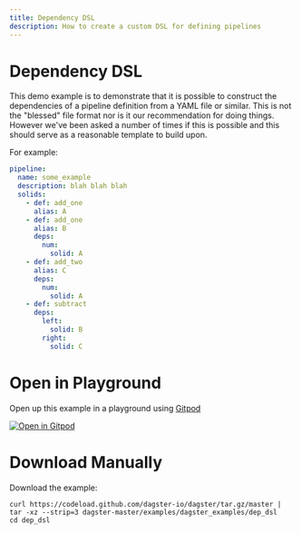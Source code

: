 ```yaml
---
title: Dependency DSL
description: How to create a custom DSL for defining pipelines
---
```


# Dependency DSL

This demo example is to demonstrate that it is possible to construct
the dependencies of a pipeline definition from a YAML file or similar.
This is not the "blessed" file format nor is it our recommendation for
doing things. However we've been asked a number of times if this is possible
and this should serve as a reasonable template to build upon.

For example:

```YAML
pipeline:
  name: some_example
  description: blah blah blah
  solids:
    - def: add_one
      alias: A
    - def: add_one
      alias: B
      deps:
        num:
          solid: A
    - def: add_two
      alias: C
      deps:
        num:
          solid: A
    - def: subtract
      deps:
        left:
          solid: B
        right:
          solid: C
```

# Open in Playground

Open up this example in a playground using [Gitpod](https://gitpod.io)

[![Open in Gitpod](https://gitpod.io/button/open-in-gitpod.svg)](https://gitpod.io/#EXAMPLE=dep_dsl/https://github.com/dagster-io/dagster)

# Download Manually

Download the example:

```
curl https://codeload.github.com/dagster-io/dagster/tar.gz/master | tar -xz --strip=3 dagster-master/examples/dagster_examples/dep_dsl
cd dep_dsl
```
